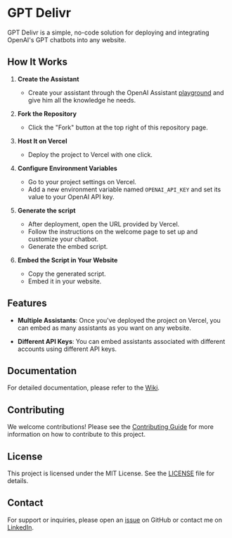 # GPT Delivr

GPT Delivr is a simple, no-code solution for deploying and integrating OpenAI's GPT chatbots into any website.

## How It Works

1. **Create the Assistant**
    - Create your assistant through the OpenAI Assistant [playground](https://platform.openai.com/playground/assistants) and give him all the knowledge he needs.

2. **Fork the Repository**
    - Click the "Fork" button at the top right of this repository page.

3. **Host It on Vercel**
    - Deploy the project to Vercel with one click.

4. **Configure Environment Variables**
    - Go to your project settings on Vercel.
    - Add a new environment variable named `OPENAI_API_KEY` and set its value to your OpenAI API key.

5. **Generate the script**
    - After deployment, open the URL provided by Vercel.
    - Follow the instructions on the welcome page to set up and customize your chatbot.
    - Generate the embed script.

6. **Embed the Script in Your Website**
    - Copy the generated script.
    - Embed it in your website.

## Features

- **Multiple Assistants**: Once you've deployed the project on Vercel, you can embed as many assistants as you want on any website.

- **Different API Keys**: You can embed assistants associated with different accounts using different API keys.

## Documentation

For detailed documentation, please refer to the [Wiki](wiki/home.md).

## Contributing

We welcome contributions! Please see the [Contributing Guide](wiki/contributing.md) for more information on how to contribute to this project.

## License

This project is licensed under the MIT License. See the [LICENSE](LICENSE) file for details.

## Contact

For support or inquiries, please open an [issue](https://github.com/lraveri/gpt-delivr/issues) on GitHub or contact me on [LinkedIn](https://www.linkedin.com/in/lucaraveri/).